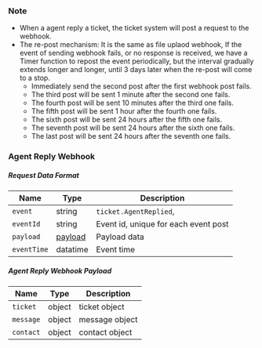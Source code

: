 ### Note
- When a agent reply a ticket, the ticket system will post a request to the webhook. 
- The re-post mechanism: It is the same as file uplaod webhook, If the event of sending webhook fails, or no response is received, we have a Timer function to repost the event periodically, but the interval gradually extends longer and longer, until 3 days later when the re-post will come to a stop.
    - Immediately send the second post after the first webhook post fails.
    - The third post will be sent 1 minute after the second one fails.
    - The fourth post will be sent 10 minutes after the third one fails.
    - The fifth post will be sent 1 hour after the fourth one fails.
    - The sixth post will be sent 24 hours after the fifth one fails.
    - The seventh post will be sent 24 hours after the sixth one fails.
    - The last post will be sent 24 hours after the seventh one fails.

### Agent Reply Webhook
##### Request Data Format
  | Name | Type  | Description |
  | - | - | - |
  | `event` | string  | `ticket.AgentReplied`, |
  | `eventId` | string  | Event id, unique for each event post |
  | `payload` | [payload](#Agent-Reply-Webhook-Payload)  | Payload data |
  | `eventTime` | datatime  | Event time |
  
##### Agent Reply Webhook Payload
  | Name | Type  | Description |
  | - | - | - |
  | `ticket`| object | ticket object | 
  | `message` | object | message object |
  | `contact` | object  | contact object |